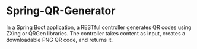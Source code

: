 # Spring-QR-Generator
In a Spring Boot application, a RESTful controller generates QR codes using ZXing or QRGen libraries. The controller takes content as input, creates a downloadable PNG QR code, and returns it. 
